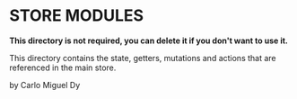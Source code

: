# STORE MODULES

**This directory is not required, you can delete it if you don't want to use it.**

This directory contains the state, getters, mutations and actions that are referenced in the main store.

by Carlo Miguel Dy

